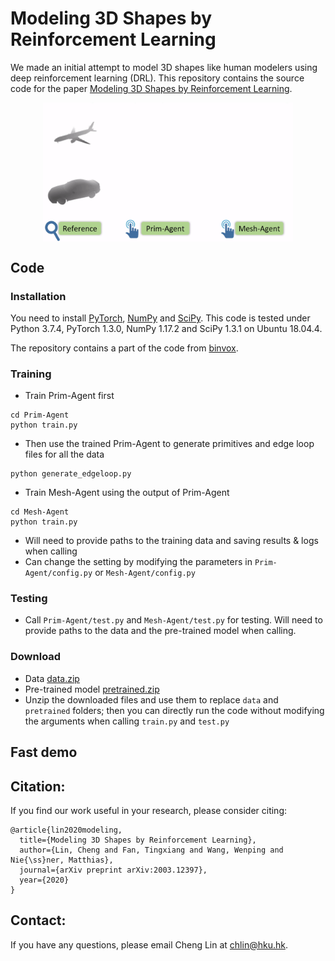 # Modeling 3D Shapes by Reinforcement Learning

We made an initial attempt to model 3D shapes like human modelers using deep reinforcement learning (DRL). This repository contains the source code for the paper [Modeling 3D Shapes by Reinforcement Learning](https://arxiv.org/abs/2003.12397).

<a href="https://arxiv.org/abs/2003.12397">
<img src="figure/demo-video.gif" style="width:400px; display: block; margin-left: auto; margin-right: auto;"/>
</a>


## Code
### Installation
You need to install [PyTorch](https://pytorch.org/), [NumPy](https://numpy.org/) and [SciPy](https://www.scipy.org/). This code is tested under Python 3.7.4, PyTorch 1.3.0, NumPy 1.17.2 and SciPy 1.3.1 on Ubuntu 18.04.4.

The repository contains a part of the code from [binvox](https://www.patrickmin.com/binvox/).

### Training
* Train Prim-Agent first
```
cd Prim-Agent
python train.py
```
* Then use the trained Prim-Agent to generate primitives and edge loop files for all the data
```
python generate_edgeloop.py
```
* Train Mesh-Agent using the output of Prim-Agent
```
cd Mesh-Agent
python train.py
```
* Will need to provide paths to the training data and saving results & logs when calling
* Can change the setting by modifying the parameters in `Prim-Agent/config.py` or `Mesh-Agent/config.py` 

### Testing
* Call `Prim-Agent/test.py` and `Mesh-Agent/test.py` for testing. Will need to provide paths to the data and the pre-trained model when calling.

### Download
* Data [data.zip](https://drive.google.com/file/d/1inwGXugUEB_vbmTjl33gfWWPhAw594Fv/view?usp=sharing)
* Pre-trained model [pretrained.zip](https://drive.google.com/file/d/1VTM4--sf0xas29s_frF7_tZsPNFTNcFL/view?usp=sharing)
* Unzip the downloaded files and use them to replace `data` and `pretrained` folders; then you can directly run the code without modifying the arguments when calling `train.py` and `test.py`


## Fast demo

## Citation:  
If you find our work useful in your research, please consider citing:
```
@article{lin2020modeling,
  title={Modeling 3D Shapes by Reinforcement Learning},
  author={Lin, Cheng and Fan, Tingxiang and Wang, Wenping and Nie{\ss}ner, Matthias},
  journal={arXiv preprint arXiv:2003.12397},
  year={2020}
}
```

## Contact:
If you have any questions, please email Cheng Lin at chlin@hku.hk.
